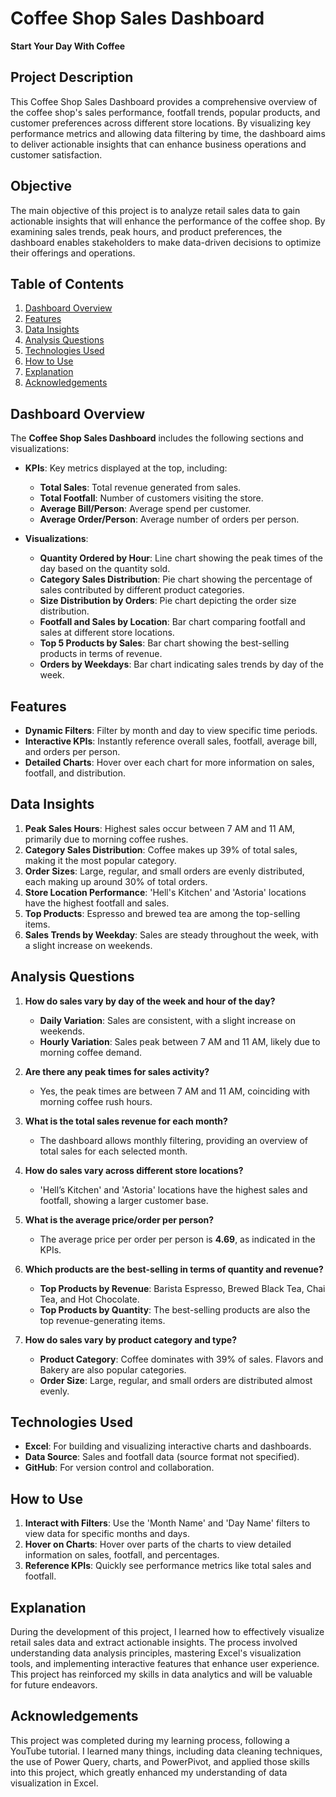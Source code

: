 # Coffee Shop Sales Dashboard

**Start Your Day With Coffee**

## Project Description
This Coffee Shop Sales Dashboard provides a comprehensive overview of the coffee shop's sales performance, footfall trends, popular products, and customer preferences across different store locations. By visualizing key performance metrics and allowing data filtering by time, the dashboard aims to deliver actionable insights that can enhance business operations and customer satisfaction.

## Objective
The main objective of this project is to analyze retail sales data to gain actionable insights that will enhance the performance of the coffee shop. By examining sales trends, peak hours, and product preferences, the dashboard enables stakeholders to make data-driven decisions to optimize their offerings and operations.

## Table of Contents
1. [Dashboard Overview](#dashboard-overview)
2. [Features](#features)
3. [Data Insights](#data-insights)
4. [Analysis Questions](#analysis-questions)
5. [Technologies Used](#technologies-used)
6. [How to Use](#how-to-use)
7. [Explanation](#explanation)
8. [Acknowledgements](#acknowledgements)

## Dashboard Overview
The **Coffee Shop Sales Dashboard** includes the following sections and visualizations:

- **KPIs**: Key metrics displayed at the top, including:
  - **Total Sales**: Total revenue generated from sales.
  - **Total Footfall**: Number of customers visiting the store.
  - **Average Bill/Person**: Average spend per customer.
  - **Average Order/Person**: Average number of orders per person.

- **Visualizations**:
  - **Quantity Ordered by Hour**: Line chart showing the peak times of the day based on the quantity sold.
  - **Category Sales Distribution**: Pie chart showing the percentage of sales contributed by different product categories.
  - **Size Distribution by Orders**: Pie chart depicting the order size distribution.
  - **Footfall and Sales by Location**: Bar chart comparing footfall and sales at different store locations.
  - **Top 5 Products by Sales**: Bar chart showing the best-selling products in terms of revenue.
  - **Orders by Weekdays**: Bar chart indicating sales trends by day of the week.

## Features
- **Dynamic Filters**: Filter by month and day to view specific time periods.
- **Interactive KPIs**: Instantly reference overall sales, footfall, average bill, and orders per person.
- **Detailed Charts**: Hover over each chart for more information on sales, footfall, and distribution.

## Data Insights
1. **Peak Sales Hours**: Highest sales occur between 7 AM and 11 AM, primarily due to morning coffee rushes.
2. **Category Sales Distribution**: Coffee makes up 39% of total sales, making it the most popular category.
3. **Order Sizes**: Large, regular, and small orders are evenly distributed, each making up around 30% of total orders.
4. **Store Location Performance**: 'Hell's Kitchen' and 'Astoria' locations have the highest footfall and sales.
5. **Top Products**: Espresso and brewed tea are among the top-selling items.
6. **Sales Trends by Weekday**: Sales are steady throughout the week, with a slight increase on weekends.

## Analysis Questions

1. **How do sales vary by day of the week and hour of the day?**
   - **Daily Variation**: Sales are consistent, with a slight increase on weekends.
   - **Hourly Variation**: Sales peak between 7 AM and 11 AM, likely due to morning coffee demand.

2. **Are there any peak times for sales activity?**
   - Yes, the peak times are between 7 AM and 11 AM, coinciding with morning coffee rush hours.

3. **What is the total sales revenue for each month?**
   - The dashboard allows monthly filtering, providing an overview of total sales for each selected month.

4. **How do sales vary across different store locations?**
   - 'Hell’s Kitchen' and 'Astoria' locations have the highest sales and footfall, showing a larger customer base.

5. **What is the average price/order per person?**
   - The average price per order per person is **4.69**, as indicated in the KPIs.

6. **Which products are the best-selling in terms of quantity and revenue?**
   - **Top Products by Revenue**: Barista Espresso, Brewed Black Tea, Chai Tea, and Hot Chocolate.
   - **Top Products by Quantity**: The best-selling products are also the top revenue-generating items.

7. **How do sales vary by product category and type?**
   - **Product Category**: Coffee dominates with 39% of sales. Flavors and Bakery are also popular categories.
   - **Order Size**: Large, regular, and small orders are distributed almost evenly.

## Technologies Used
- **Excel**: For building and visualizing interactive charts and dashboards.
- **Data Source**: Sales and footfall data (source format not specified).
- **GitHub**: For version control and collaboration.

## How to Use
1. **Interact with Filters**: Use the 'Month Name' and 'Day Name' filters to view data for specific months and days.
2. **Hover on Charts**: Hover over parts of the charts to view detailed information on sales, footfall, and percentages.
3. **Reference KPIs**: Quickly see performance metrics like total sales and footfall.

## Explanation
During the development of this project, I learned how to effectively visualize retail sales data and extract actionable insights. The process involved understanding data analysis principles, mastering Excel's visualization tools, and implementing interactive features that enhance user experience. This project has reinforced my skills in data analytics and will be valuable for future endeavors.

## Acknowledgements
This project was completed during my learning process, following a YouTube tutorial. I learned many things, including data cleaning techniques, the use of Power Query, charts, and PowerPivot, and applied those skills into this project, which greatly enhanced my understanding of data visualization in Excel.
